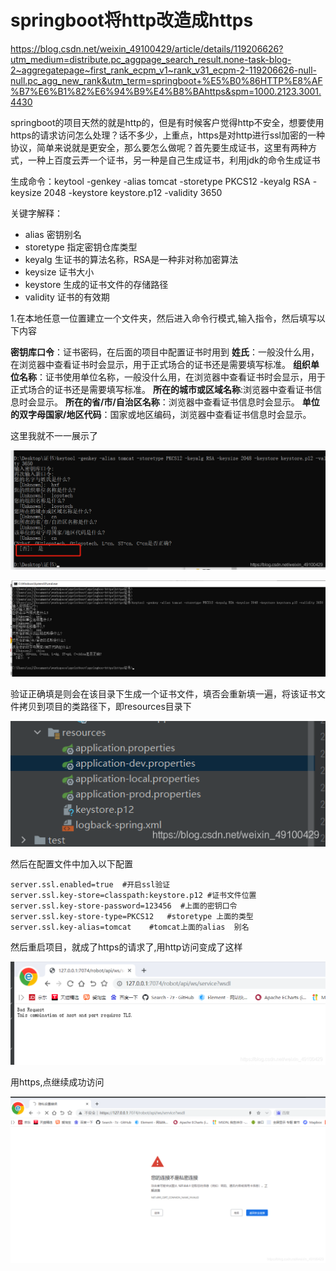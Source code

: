 # springboot将http改造成https

https://blog.csdn.net/weixin_49100429/article/details/119206626?utm_medium=distribute.pc_aggpage_search_result.none-task-blog-2~aggregatepage~first_rank_ecpm_v1~rank_v31_ecpm-2-119206626-null-null.pc_agg_new_rank&utm_term=springboot+%E5%B0%86HTTP%E8%AF%B7%E6%B1%82%E6%94%B9%E4%B8%BAhttps&spm=1000.2123.3001.4430

springboot的项目天然的就是http的，但是有时候客户觉得http不安全，想要使用https的请求访问怎么处理？话不多少，上重点，https是对http进行ssl加密的一种协议，简单来说就是更安全，那么要怎么做呢？首先要生成证书，这里有两种方式，一种上百度云弄一个证书，另一种是自己生成证书，利用jdk的命令生成证书

生成命令：keytool -genkey -alias tomcat -storetype PKCS12 -keyalg RSA -keysize 2048 -keystore keystore.p12 -validity 3650

关键字解释：

- alias  密钥别名 
- storetype 指定密钥仓库类型
- keyalg 生证书的算法名称，RSA是一种非对称加密算法
- keysize 证书大小
- keystore 生成的证书文件的存储路径
- validity 证书的有效期



1.在本地任意一位置建立一个文件夹，然后进入命令行模式,输入指令，然后填写以下内容

**密钥库口令**：证书密码，在后面的项目中配置证书时用到
**姓氏**：一般没什么用，在浏览器中查看证书时会显示，用于正式场合的证书还是需要填写标准。
**组织单位名称**：证书使用单位名称，一般没什么用，在浏览器中查看证书时会显示，用于正式场合的证书还是需要填写标准。
**所在的城市或区域名称**:浏览器中查看证书信息时会显示。
**所在的省/市/自治区名称**：浏览器中查看证书信息时会显示。
**单位的双字母国家/地区代码**：国家或地区编码，浏览器中查看证书信息时会显示。

这里我就不一一展示了



![img](MarkDownImages/springboot%E5%B0%86http%E6%94%B9%E9%80%A0%E6%88%90https.assets/watermark,type_ZmFuZ3poZW5naGVpdGk,shadow_10,text_aHR0cHM6Ly9ibG9nLmNzZG4ubmV0L3dlaXhpbl80OTEwMDQyOQ==,size_16,color_FFFFFF,t_70.png)

![image-20220621234243643](MarkDownImages/springboot%E5%B0%86http%E6%94%B9%E9%80%A0%E6%88%90https.assets/image-20220621234243643.png)

验证正确填是则会在该目录下生成一个证书文件，填否会重新填一遍，将该证书文件拷贝到项目的类路径下，即resources目录下

![img](MarkDownImages/springboot%E5%B0%86http%E6%94%B9%E9%80%A0%E6%88%90https.assets/watermark,type_ZmFuZ3poZW5naGVpdGk,shadow_10,text_aHR0cHM6Ly9ibG9nLmNzZG4ubmV0L3dlaXhpbl80OTEwMDQyOQ==,size_16,color_FFFFFF,t_70-16558255128692.png)

 然后在配置文件中加入以下配置

```
server.ssl.enabled=true  #开启ssl验证
server.ssl.key-store=classpath:keystore.p12 #证书文件位置
server.ssl.key-store-password=123456  #上面的密钥口令
server.ssl.key-store-type=PKCS12   #storetype 上面的类型
server.ssl.key-alias=tomcat    #tomcat上面的alias  别名
```

然后重启项目，就成了https的请求了,用http访问变成了这样

![img](MarkDownImages/springboot%E5%B0%86http%E6%94%B9%E9%80%A0%E6%88%90https.assets/watermark,type_ZmFuZ3poZW5naGVpdGk,shadow_10,text_aHR0cHM6Ly9ibG9nLmNzZG4ubmV0L3dlaXhpbl80OTEwMDQyOQ==,size_16,color_FFFFFF,t_70-165582579483910.png)

 用https,点继续成功访问

![img](MarkDownImages/springboot%E5%B0%86http%E6%94%B9%E9%80%A0%E6%88%90https.assets/watermark,type_ZmFuZ3poZW5naGVpdGk,shadow_10,text_aHR0cHM6Ly9ibG9nLmNzZG4ubmV0L3dlaXhpbl80OTEwMDQyOQ==,size_16,color_FFFFFF,t_70-165582586219918.png)